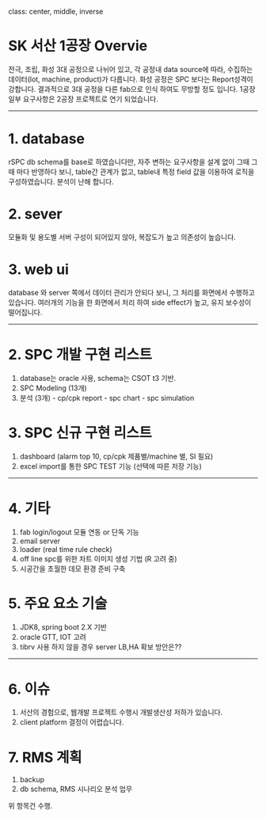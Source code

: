 class: center, middle, inverse

# SK 서산 1공장 Overvie
전극, 조립, 화성 3대 공정으로 나뉘어 있고,
각 공정내 data source에 따라, 수집하는 데이터(lot, machine, product)가 다릅니다.
화성 공정은 SPC 보다는 Report성격이 강합니다.
결과적으로 3대 공정을 다른 fab으로 인식 하여도 무방할 정도 입니다.
1공장 일부 요구사항은 2공장 프로젝트로 연기 되었습니다.


---

# 1. database
  rSPC db schema를 base로 하였습니다만,
  자주 변하는 요구사항을 설계 없이 그때 그때 마다 반영하다 보니,
  table간 관계가 없고, table내 특정 field 값을 이용하여 로직을 구성하였습니다.
  분석이 난해 합니다.

# 2. sever
  모듈화 및 용도별 서버 구성이 되어있지 않아, 복잡도가 높고 의존성이 높습니다.

# 3. web ui
  database 와 server 쪽에서 데이터 관리가 안되다 보니, 그 처리를 화면에서 수행하고 있습니다.
  여러개의 기능을 한 화면에서 처리 하여 side effect가 높고, 유지 보수성이 떨어집니다.

---

# 2. SPC 개발 구현 리스트
  1. database는 oracle 사용, schema는 CSOT t3 기반.
  2. SPC Modeling (13개)
  3. 분석 (3개)
    - cp/cpk report
    - spc chart
    - spc simulation

# 3. SPC 신규 구현 리스트
  1. dashboard (alarm top 10, cp/cpk  제품별/machine 별, SI 필요)
  2. excel import를 통한 SPC TEST 기능 (선택에 따른 저장 기능)

---

# 4. 기타
  1. fab login/logout 모듈 연동 or 단독 기능
  2. email server
  3. loader (real time rule check)
  4. off line spc를 위한 차트 이미지 생성 기법 (R 고려 중)
  5. 시공간을 초월한 데모 환경 준비 구축

# 5. 주요 요소 기술
  1. JDK8, spring boot 2.X 기반
  2. oracle GTT, IOT 고려
  3. tibrv 사용 하지 않을 경우 server LB,HA 확보 방안은??

---

# 6. 이슈
  1. 서산의 경험으로, 웹개발 프로젝트 수행시 개발생산성 저하가 있습니다.
  2. client platform 결정이 어렵습니다.

# 7. RMS 계획
1. backup
2. db schema, RMS 시나리오 분석 업무

위 항목건 수행.
